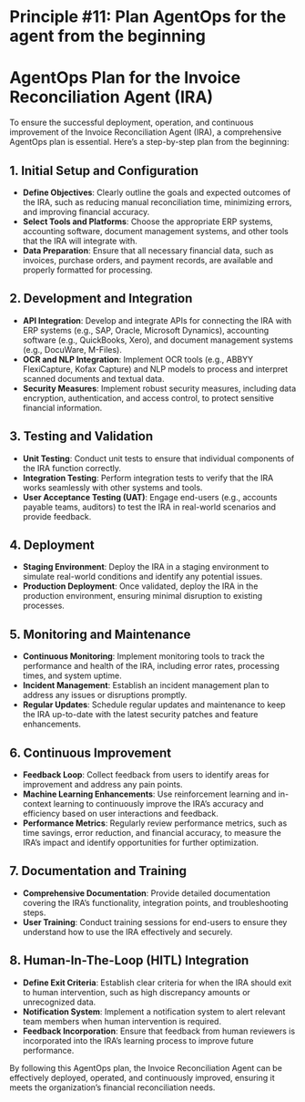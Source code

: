 # Principle #11: Plan AgentOps for the agent from the beginning

# AgentOps Plan for the Invoice Reconciliation Agent (IRA)

To ensure the successful deployment, operation, and continuous improvement of the Invoice Reconciliation Agent (IRA), a comprehensive AgentOps plan is essential. Here’s a step-by-step plan from the beginning:

## 1. Initial Setup and Configuration

- **Define Objectives**: Clearly outline the goals and expected outcomes of the IRA, such as reducing manual reconciliation time, minimizing errors, and improving financial accuracy.
- **Select Tools and Platforms**: Choose the appropriate ERP systems, accounting software, document management systems, and other tools that the IRA will integrate with.
- **Data Preparation**: Ensure that all necessary financial data, such as invoices, purchase orders, and payment records, are available and properly formatted for processing.

## 2. Development and Integration

- **API Integration**: Develop and integrate APIs for connecting the IRA with ERP systems (e.g., SAP, Oracle, Microsoft Dynamics), accounting software (e.g., QuickBooks, Xero), and document management systems (e.g., DocuWare, M-Files).
- **OCR and NLP Integration**: Implement OCR tools (e.g., ABBYY FlexiCapture, Kofax Capture) and NLP models to process and interpret scanned documents and textual data.
- **Security Measures**: Implement robust security measures, including data encryption, authentication, and access control, to protect sensitive financial information.

## 3. Testing and Validation

- **Unit Testing**: Conduct unit tests to ensure that individual components of the IRA function correctly.
- **Integration Testing**: Perform integration tests to verify that the IRA works seamlessly with other systems and tools.
- **User Acceptance Testing (UAT)**: Engage end-users (e.g., accounts payable teams, auditors) to test the IRA in real-world scenarios and provide feedback.

## 4. Deployment

- **Staging Environment**: Deploy the IRA in a staging environment to simulate real-world conditions and identify any potential issues.
- **Production Deployment**: Once validated, deploy the IRA in the production environment, ensuring minimal disruption to existing processes.

## 5. Monitoring and Maintenance

- **Continuous Monitoring**: Implement monitoring tools to track the performance and health of the IRA, including error rates, processing times, and system uptime.
- **Incident Management**: Establish an incident management plan to address any issues or disruptions promptly.
- **Regular Updates**: Schedule regular updates and maintenance to keep the IRA up-to-date with the latest security patches and feature enhancements.

## 6. Continuous Improvement

- **Feedback Loop**: Collect feedback from users to identify areas for improvement and address any pain points.
- **Machine Learning Enhancements**: Use reinforcement learning and in-context learning to continuously improve the IRA’s accuracy and efficiency based on user interactions and feedback.
- **Performance Metrics**: Regularly review performance metrics, such as time savings, error reduction, and financial accuracy, to measure the IRA’s impact and identify opportunities for further optimization.

## 7. Documentation and Training

- **Comprehensive Documentation**: Provide detailed documentation covering the IRA’s functionality, integration points, and troubleshooting steps.
- **User Training**: Conduct training sessions for end-users to ensure they understand how to use the IRA effectively and securely.

## 8. Human-In-The-Loop (HITL) Integration

- **Define Exit Criteria**: Establish clear criteria for when the IRA should exit to human intervention, such as high discrepancy amounts or unrecognized data.
- **Notification System**: Implement a notification system to alert relevant team members when human intervention is required.
- **Feedback Incorporation**: Ensure that feedback from human reviewers is incorporated into the IRA’s learning process to improve future performance.

By following this AgentOps plan, the Invoice Reconciliation Agent can be effectively deployed, operated, and continuously improved, ensuring it meets the organization’s financial reconciliation needs.
